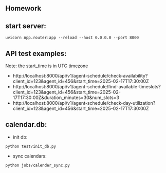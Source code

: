 ## Homework

## start server:

```
uvicorn App.router:app --reload --host 0.0.0.0 --port 8000
```


## API test examples:
Note: the start_time is in UTC timezone
* http://localhost:8000/api/v1/agent-schedule/check-availability?client_id=123&agent_id=456&start_time=2025-02-17T17:30:00Z
* http://localhost:8000/api/v1/agent-schedule/find-available-timeslots?client_id=123&agent_id=456&start_time=2025-02-17T17:30:00Z&duration_minutes=30&num_slots=3
* http://localhost:8000/api/v1/agent-schedule/check-day-utilization?client_id=123&agent_id=456&start_time=2025-02-17T17:30:00Z


## calendar.db:

* init db:
```
python test/init_db.py
```

* sync calendars:
```
python jobs/calender_sync.py
```